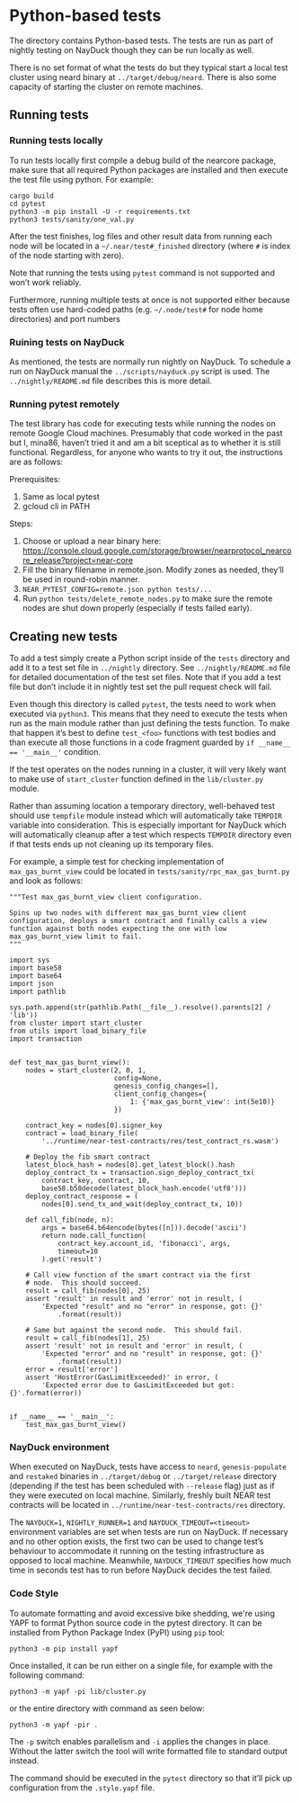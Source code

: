 # Python-based tests

The directory contains Python-based tests.  The tests are run as part
of nightly testing on NayDuck though they can be run locally as well.

There is no set format of what the tests do but they typical start
a local test cluster using neard binary at `../target/debug/neard`.
There is also some capacity of starting the cluster on remote
machines.


## Running tests

### Running tests locally

To run tests locally first compile a debug build of the nearcore
package, make sure that all required Python packages are installed and
then execute the test file using python.  For example:

    cargo build
    cd pytest
    python3 -m pip install -U -r requirements.txt
    python3 tests/sanity/one_val.py

After the test finishes, log files and other result data from running
each node will be located in a `~/.near/test#_finished` directory
(where `#` is index of the node starting with zero).

Note that running the tests using `pytest` command is not supported
and won’t work reliably.

Furthermore, running multiple tests at once is not supported either
because tests often use hard-coded paths (e.g. `~/.node/test#` for
node home directories) and port numbers

### Ruining tests on NayDuck

As mentioned, the tests are normally run nightly on NayDuck.  To
schedule a run on NayDuck manual the `../scripts/nayduck.py` script is
used.  The `../nightly/README.md` file describes this is more detail.

### Running pytest remotely

The test library has code for executing tests while running the nodes
on remote Google Cloud machines.  Presumably that code worked in the
past but I, mina86, haven’t tried it and am a bit sceptical as to
whether it is still functional.  Regardless, for anyone who wants to
try it out, the instructions are as follows:

Prerequisites:

1. Same as local pytest
2. gcloud cli in PATH

Steps:

1. Choose or upload a near binary here: https://console.cloud.google.com/storage/browser/nearprotocol_nearcore_release?project=near-core
2. Fill the binary filename in remote.json.  Modify zones as needed,
   they’ll be used in round-robin manner.
3. `NEAR_PYTEST_CONFIG=remote.json python tests/...`
4. Run `python tests/delete_remote_nodes.py` to make sure the remote
   nodes are shut down properly (especially if tests failed early).


## Creating new tests

To add a test simply create a Python script inside of the `tests`
directory and add it to a test set file in `../nightly` directory.
See `../nightly/README.md` file for detailed documentation of the test
set files.  Note that if you add a test file but don’t include it in
nightly test set the pull request check will fail.

Even though this directory is called `pytest`, the tests need to work
when executed via `python3`.  This means that they need to execute the
tests when run as the main module rather than just defining the tests
function.  To make that happen it’s best to define `test_<foo>`
functions with test bodies and than execute all those functions in
a code fragment guarded by `if __name__ == '__main__'` condition.

If the test operates on the nodes running in a cluster, it will very
likely want to make use of `start_cluster` function defined in the
`lib/cluster.py` module.

Rather than assuming location a temporary directory, well-behaved test
should use `tempfile` module instead which will automatically take
`TEMPDIR` variable into consideration.  This is especially important
for NayDuck which will automatically cleanup after a test which
respects `TEMPDIR` directory even if that tests ends up not cleaning
up its temporary files.

For example, a simple test for checking implementation of
`max_gas_burnt_view` could be located in
`tests/sanity/rpc_max_gas_burnt.py` and look as follows:

    """Test max_gas_burnt_view client configuration.

    Spins up two nodes with different max_gas_burnt_view client
    configuration, deploys a smart contract and finally calls a view
    function against both nodes expecting the one with low
    max_gas_burnt_view limit to fail.
    """

    import sys
    import base58
    import base64
    import json
    import pathlib

    sys.path.append(str(pathlib.Path(__file__).resolve().parents[2] / 'lib'))
    from cluster import start_cluster
    from utils import load_binary_file
    import transaction


    def test_max_gas_burnt_view():
        nodes = start_cluster(2, 0, 1,
                              config=None,
                              genesis_config_changes=[],
                              client_config_changes={
                                  1: {'max_gas_burnt_view': int(5e10)}
                              })

        contract_key = nodes[0].signer_key
        contract = load_binary_file(
            '../runtime/near-test-contracts/res/test_contract_rs.wasm')

        # Deploy the fib smart contract
        latest_block_hash = nodes[0].get_latest_block().hash
        deploy_contract_tx = transaction.sign_deploy_contract_tx(
            contract_key, contract, 10,
            base58.b58decode(latest_block_hash.encode('utf8')))
        deploy_contract_response = (
            nodes[0].send_tx_and_wait(deploy_contract_tx, 10))

        def call_fib(node, n):
            args = base64.b64encode(bytes([n])).decode('ascii')
            return node.call_function(
                contract_key.account_id, 'fibonacci', args,
                timeout=10
            ).get('result')

        # Call view function of the smart contract via the first
        # node.  This should succeed.
        result = call_fib(nodes[0], 25)
        assert 'result' in result and 'error' not in result, (
            'Expected "result" and no "error" in response, got: {}'
                .format(result))

        # Same but against the second node.  This should fail.
        result = call_fib(nodes[1], 25)
        assert 'result' not in result and 'error' in result, (
            'Expected "error" and no "result" in response, got: {}'
                .format(result))
        error = result['error']
        assert 'HostError(GasLimitExceeded)' in error, (
            'Expected error due to GasLimitExceeded but got: {}'.format(error))


    if __name__ == '__main__':
        test_max_gas_burnt_view()

### NayDuck environment

When executed on NayDuck, tests have access to `neard`,
`genesis-populate` and `restaked` binaries in `../target/debug` or
`../target/release` directory (depending if the test has been
scheduled with `--release` flag) just as if they were executed on
local machine.  Similarly, freshly built NEAR test contracts will be
located in `../runtime/near-test-contracts/res` directory.

The `NAYDUCK=1`, `NIGHTLY_RUNNER=1` and `NAYDUCK_TIMEOUT=<timeout>`
environment variables are set when tests are run on NayDuck.  If
necessary and no other option exists, the first two can be used to
change test’s behaviour to accommodate it running on the testing
infrastructure as opposed to local machine.  Meanwhile,
`NAYDUCK_TIMEOUT` specifies how much time in seconds test has to run
before NayDuck decides the test failed.

### Code Style

To automate formatting and avoid excessive bike shedding, we're using
YAPF to format Python source code in the pytest directory.  It can be
installed from Python Package Index (PyPI) using `pip` tool:

    python3 -m pip install yapf

Once installed, it can be run either on a single file, for example
with the following command:

    python3 -m yapf -pi lib/cluster.py

or the entire directory with command as seen below:

    python3 -m yapf -pir .

The `-p` switch enables parallelism and `-i` applies the changes in
place.  Without the latter switch the tool will write formatted file
to standard output instead.

The command should be executed in the `pytest` directory so that it’ll
pick up configuration from the `.style.yapf` file.
